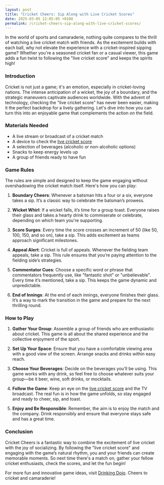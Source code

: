 ```yaml
---
layout: post
title: "Cricket Cheers: Sip Along with Live Cricket Scores"
date: 2025-03-05 12:05:05 +0100
permalink: /cricket-cheers-sip-along-with-live-cricket-scores/
---
```



In the world of sports and camaraderie, nothing quite compares to the thrill of watching a live cricket match with friends. As the excitement builds with each ball, why not elevate the experience with a cricket-inspired sipping game? Whether you're a seasoned cricket fan or a casual viewer, this game adds a fun twist to following the "live cricket score" and keeps the spirits high!

### Introduction

Cricket is not just a game; it's an emotion, especially in cricket-loving nations. The intense anticipation of a wicket, the joy of a boundary, and the strategic maneuvers captivate audiences worldwide. With the advent of technology, checking the "live cricket score" has never been easier, making it the perfect backdrop for a lively gathering. Let's dive into how you can turn this into an enjoyable game that complements the action on the field.

### Materials Needed

- A live stream or broadcast of a cricket match
- A device to check the [live cricket score](https://drinkingdojo.com)
- A selection of beverages (alcoholic or non-alcoholic options)
- Snacks to keep energy levels up
- A group of friends ready to have fun

### Game Rules

The rules are simple and designed to keep the game engaging without overshadowing the cricket match itself. Here's how you can play:

1. **Boundary Cheers**: Whenever a batsman hits a four or a six, everyone takes a sip. It’s a classic way to celebrate the batsman’s prowess.
   
2. **Wicket Whirl**: If a wicket falls, it’s time for a group toast. Everyone raises their glass and takes a hearty drink to commiserate or celebrate, depending on which team you're supporting.

3. **Score Surges**: Every time the score crosses an increment of 50 (like 50, 100, 150, and so on), take a sip. This adds excitement as teams approach significant milestones.

4. **Appeal Alert**: Cricket is full of appeals. Whenever the fielding team appeals, take a sip. This rule ensures that you’re paying attention to the fielding side’s strategies.

5. **Commentator Cues**: Choose a specific word or phrase that commentators frequently use, like "fantastic shot" or "unbelievable". Every time it’s mentioned, take a sip. This keeps the game dynamic and unpredictable.

6. **End of Innings**: At the end of each innings, everyone finishes their glass. It’s a way to mark the transition in the game and prepare for the next thrilling round.

### How to Play

1. **Gather Your Group**: Assemble a group of friends who are enthusiastic about cricket. This game is all about the shared experience and the collective enjoyment of the sport.

2. **Set Up Your Space**: Ensure that you have a comfortable viewing area with a good view of the screen. Arrange snacks and drinks within easy reach.

3. **Choose Your Beverages**: Decide on the beverages you’ll be using. This game works with any drink, so feel free to choose whatever suits your group—be it beer, wine, soft drinks, or mocktails.

4. **Follow the Game**: Keep an eye on the [live cricket score](https://drinkingdojo.com) and the TV broadcast. The real fun is in how the game unfolds, so stay engaged and ready to cheer, sip, and toast.

5. **Enjoy and Be Responsible**: Remember, the aim is to enjoy the match and the company. Drink responsibly and ensure that everyone stays safe and has a great time.

### Conclusion

Cricket Cheers is a fantastic way to combine the excitement of live cricket with the joy of socializing. By following the "live cricket score" and engaging with the game’s natural rhythm, you and your friends can create memorable moments. So next time there's a match on, gather your fellow cricket enthusiasts, check the scores, and let the fun begin!

For more fun and innovative game ideas, visit [Drinking Dojo](https://drinkingdojo.com). Cheers to cricket and camaraderie!